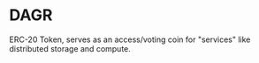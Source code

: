 # DAGR
ERC-20 Token, serves as an access/voting coin for "services" like distributed storage and compute.

